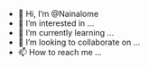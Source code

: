 - 👋 Hi, I’m @Nainalome
- 👀 I’m interested in ...
- 🌱 I’m currently learning ...
- 💞️ I’m looking to collaborate on ...
- 📫 How to reach me ...

<!---
Nainalome/Nainalome is a ✨ special ✨ repository because its `README.md` (this file) appears on your GitHub profile.
You can click the Preview link to take a look at your changes.
--->
